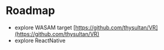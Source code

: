 # Roadmap

- explore WASAM target [https://github.com/thysultan/VR](https://github.com/thysultan/VR)
- explore ReactNative